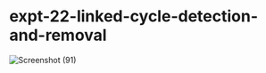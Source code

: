 # expt-22-linked-cycle-detection-and-removal
![Screenshot (91)](https://github.com/DikshaMeena03/expt-22-linked-cycle-detection-and-removal/assets/148327414/9598e588-c485-48c7-bc90-5aa6158da548)

